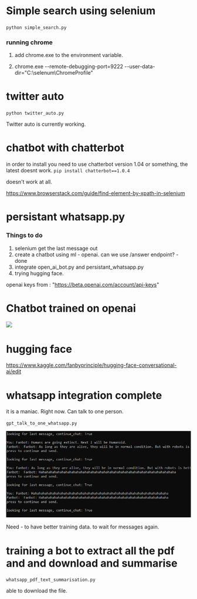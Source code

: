 # Simple search using selenium

`python simple_search.py`

### running chrome
1. add chrome.exe to the environment variable.

2. chrome.exe --remote-debugging-port=9222 --user-data-dir="C:\selenum\ChromeProfile"


# twitter auto

`python twitter_auto.py`

Twitter auto is currently working.

# chatbot with chatterbot

in order to install you need to use chatterbot version 1.04 or something, the latest doesnt work.
`pip install chatterbot==1.0.4`

doesn't work at all.


https://www.browserstack.com/guide/find-element-by-xpath-in-selenium

# persistant whatsapp.py

### Things to do
1. selenium get the last message out
2. create a chatbot using ml - openai. can we use /answer endpoint? - done
3. integrate open_ai_bot.py and persistant_whatsapp.py
4. trying hugging face. 


openai keys from : "https://beta.openai.com/account/api-keys"

# Chatbot trained on openai

![](gpt3_chatbot.gif)

# hugging face

https://www.kaggle.com/fanbyprinciple/hugging-face-conversational-ai/edit


# whatsapp integration complete

it is a maniac. Right now.
Can talk to one person.

`gpt_talk_to_one_whatsapp.py`

![](maniac.png)

Need -  to have better training data.
        to wait for messages again.

# training a bot to extract  all the pdf and and download and summarise

`whatsapp_pdf_text_summarisation.py`

able to download the file.